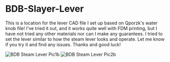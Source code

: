 # BDB-Slayer-Lever
This is a location for the lever CAD file I set up based on Qporzk's water knob file! I've tried it out, and it works quite well with FDM printing, but I have not tried any other materials nor can I make any guarantees. I tried to set the lever similar to how the steam lever looks and operate. Let me know if you try it and find any issues. Thanks and good luck!


![BDB Steam Lever Pic1b](https://user-images.githubusercontent.com/8942906/163473213-04f91b58-f53e-4697-ac97-32bf3fe57197.jpg)
![BDB Steam Lever Pic2b](https://user-images.githubusercontent.com/8942906/163473223-da48b1ee-c51e-49ee-b356-b491d0453ae6.jpg)
